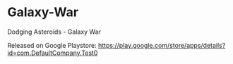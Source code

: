 # Galaxy-War
Dodging Asteroids - Galaxy War

Released on Google Playstore: https://play.google.com/store/apps/details?id=com.DefaultCompany.Test0
